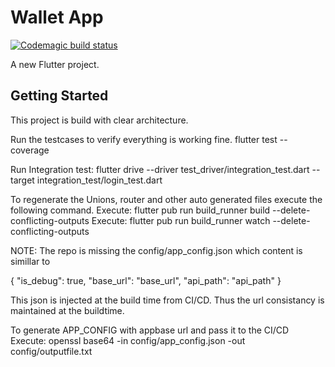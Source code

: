 # Wallet App 
[![Codemagic build status](https://api.codemagic.io/apps/6017bdd19e376abf2de1e47f/6018e9ee4ad38cf97745dbff/status_badge.svg)](https://codemagic.io/apps/6017bdd19e376abf2de1e47f/6018e9ee4ad38cf97745dbff/latest_build)

A new Flutter project.

## Getting Started

This project is build with clear architecture.

Run the testcases to verify everything is working fine.
flutter test --coverage

Run Integration test:
flutter drive --driver test_driver/integration_test.dart --target integration_test/login_test.dart

To regenerate the Unions, router and other auto generated files execute the following command.
Execute: flutter pub run build_runner build --delete-conflicting-outputs 
Execute: flutter pub run build_runner watch --delete-conflicting-outputs 

NOTE:
The repo is missing the config/app_config.json which content is simillar to

{
    "is_debug": true,
    "base_url": "base_url",
    "api_path": "api_path"
}

This json is injected at the build time from CI/CD. Thus the url consistancy is maintained at the buildtime.

To generate APP_CONFIG with appbase url and pass it to the CI/CD
Execute: openssl base64 -in config/app_config.json -out config/outputfile.txt